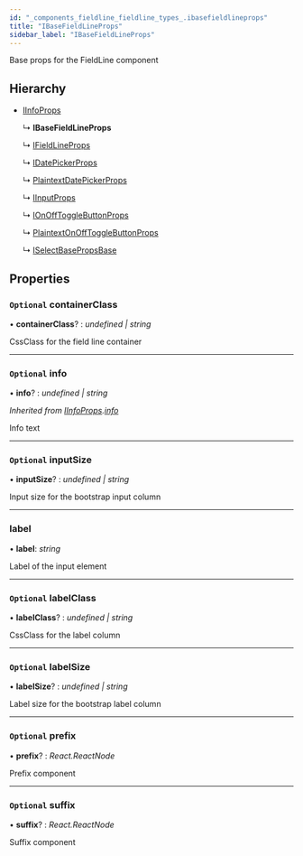 ```yaml
---
id: "_components_fieldline_fieldline_types_.ibasefieldlineprops"
title: "IBaseFieldLineProps"
sidebar_label: "IBaseFieldLineProps"
---
```


Base props for the FieldLine component

## Hierarchy

* [IInfoProps](_components_fieldline_fieldline_types_.iinfoprops.md)

  ↳ **IBaseFieldLineProps**

  ↳ [IFieldLineProps](_components_fieldline_fieldline_types_.ifieldlineprops.md)

  ↳ [IDatePickerProps](_components_datepicker_datepicker_types_.idatepickerprops.md)

  ↳ [PlaintextDatePickerProps](_components_datepicker_plaintextdatepicker_plaintextdatepicker_types_.plaintextdatepickerprops.md)

  ↳ [IInputProps](_components_input_input_types_.iinputprops.md)

  ↳ [IOnOffToggleButtonProps](_components_onofftogglebutton_onofftogglebutton_types_.ionofftogglebuttonprops.md)

  ↳ [PlaintextOnOffToggleButtonProps](_components_onofftogglebutton_plaintextonofftogglebutton_plaintextonofftogglebutton_types_.plaintextonofftogglebuttonprops.md)

  ↳ [ISelectBasePropsBase](_components_select_selectbase_selectbase_types_.iselectbasepropsbase.md)

## Properties

### `Optional` containerClass

• **containerClass**? : *undefined | string*

CssClass for the field line container

___

### `Optional` info

• **info**? : *undefined | string*

*Inherited from [IInfoProps](_components_fieldline_fieldline_types_.iinfoprops.md).[info](_components_fieldline_fieldline_types_.iinfoprops.md#optional-info)*

Info text

___

### `Optional` inputSize

• **inputSize**? : *undefined | string*

Input size for the bootstrap input column

___

###  label

• **label**: *string*

Label of the input element

___

### `Optional` labelClass

• **labelClass**? : *undefined | string*

CssClass for the label column

___

### `Optional` labelSize

• **labelSize**? : *undefined | string*

Label size for the bootstrap label column

___

### `Optional` prefix

• **prefix**? : *React.ReactNode*

Prefix component

___

### `Optional` suffix

• **suffix**? : *React.ReactNode*

Suffix component
